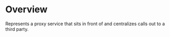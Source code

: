 # Overview

Represents a proxy service that sits in front of and centralizes calls out to 
a third party.
